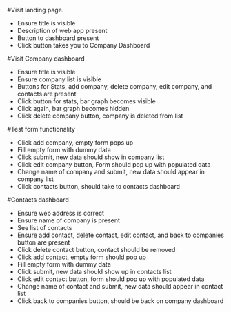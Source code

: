 #Visit landing page.
  - Ensure title is visible
  - Description of web app present
  - Button to dashboard present
  - Click button takes you to Company Dashboard

#Visit Company dashboard
  - Ensure title is visible
  - Ensure company list is visible
  - Buttons for Stats, add company, delete company, edit company, and contacts are present
  - Click button for stats, bar graph becomes visible
  - Click again, bar graph becomes hidden
  - Click delete company button, company is deleted from list

#Test form functionality
  - Click add company, empty form pops up
  - Fill empty form with dummy data
  - Click submit, new data should show in company list
  - Click edit company button, Form should pop up with populated data
  - Change name of company and submit, new data should appear in company list
  - Click contacts button, should take to contacts dashboard

#Contacts dashboard
  - Ensure web address is correct
  - Ensure name of company is present
  - See list of contacts
  - Ensure add contact, delete contact, edit contact, and back to companies button are present
  - Click delete contact button, contact should be removed
  - Click add contact, empty form should pop up
  - Fill empty form with dummy data
  - Click submit, new data should show up in contacts list
  - Click edit contact button, form should pop up with populated data
  - Change name of contact and submit, new data should appear in contact list
  - Click back to companies button, should be back on company dashboard
